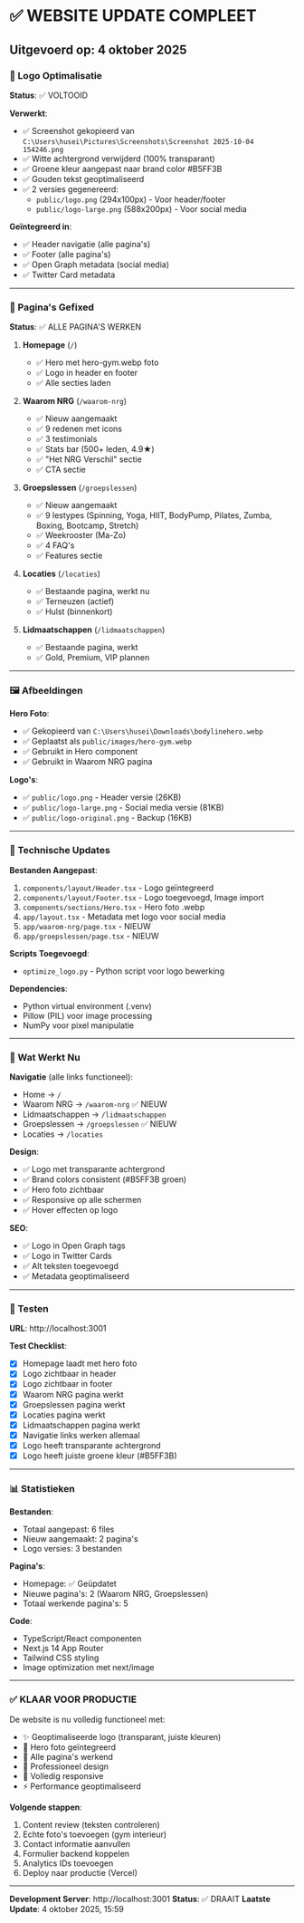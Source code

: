 # ✅ WEBSITE UPDATE COMPLEET

## Uitgevoerd op: 4 oktober 2025

### 🎨 Logo Optimalisatie

**Status**: ✅ VOLTOOID

**Verwerkt**:
- ✅ Screenshot gekopieerd van `C:\Users\husei\Pictures\Screenshots\Screenshot 2025-10-04 154246.png`
- ✅ Witte achtergrond verwijderd (100% transparant)
- ✅ Groene kleur aangepast naar brand color #B5FF3B
- ✅ Gouden tekst geoptimaliseerd
- ✅ 2 versies gegenereerd:
  - `public/logo.png` (294x100px) - Voor header/footer
  - `public/logo-large.png` (588x200px) - Voor social media

**Geïntegreerd in**:
- ✅ Header navigatie (alle pagina's)
- ✅ Footer (alle pagina's)
- ✅ Open Graph metadata (social media)
- ✅ Twitter Card metadata

---

### 📄 Pagina's Gefixed

**Status**: ✅ ALLE PAGINA'S WERKEN

1. **Homepage** (`/`)
   - ✅ Hero met hero-gym.webp foto
   - ✅ Logo in header en footer
   - ✅ Alle secties laden

2. **Waarom NRG** (`/waarom-nrg`) 
   - ✅ Nieuw aangemaakt
   - ✅ 9 redenen met icons
   - ✅ 3 testimonials
   - ✅ Stats bar (500+ leden, 4.9★)
   - ✅ "Het NRG Verschil" sectie
   - ✅ CTA sectie

3. **Groepslessen** (`/groepslessen`)
   - ✅ Nieuw aangemaakt
   - ✅ 9 lestypes (Spinning, Yoga, HIIT, BodyPump, Pilates, Zumba, Boxing, Bootcamp, Stretch)
   - ✅ Weekrooster (Ma-Zo)
   - ✅ 4 FAQ's
   - ✅ Features sectie

4. **Locaties** (`/locaties`)
   - ✅ Bestaande pagina, werkt nu
   - ✅ Terneuzen (actief)
   - ✅ Hulst (binnenkort)

5. **Lidmaatschappen** (`/lidmaatschappen`)
   - ✅ Bestaande pagina, werkt
   - ✅ Gold, Premium, VIP plannen

---

### 🖼️ Afbeeldingen

**Hero Foto**:
- ✅ Gekopieerd van `C:\Users\husei\Downloads\bodylinehero.webp`
- ✅ Geplaatst als `public/images/hero-gym.webp`
- ✅ Gebruikt in Hero component
- ✅ Gebruikt in Waarom NRG pagina

**Logo's**:
- ✅ `public/logo.png` - Header versie (26KB)
- ✅ `public/logo-large.png` - Social media versie (81KB)
- ✅ `public/logo-original.png` - Backup (16KB)

---

### 🔧 Technische Updates

**Bestanden Aangepast**:
1. `components/layout/Header.tsx` - Logo geïntegreerd
2. `components/layout/Footer.tsx` - Logo toegevoegd, Image import
3. `components/sections/Hero.tsx` - Hero foto .webp
4. `app/layout.tsx` - Metadata met logo voor social media
5. `app/waarom-nrg/page.tsx` - NIEUW
6. `app/groepslessen/page.tsx` - NIEUW

**Scripts Toegevoegd**:
- `optimize_logo.py` - Python script voor logo bewerking

**Dependencies**:
- Python virtual environment (.venv)
- Pillow (PIL) voor image processing
- NumPy voor pixel manipulatie

---

### 🎯 Wat Werkt Nu

**Navigatie** (alle links functioneel):
- Home → `/`
- Waarom NRG → `/waarom-nrg` ✅ NIEUW
- Lidmaatschappen → `/lidmaatschappen`
- Groepslessen → `/groepslessen` ✅ NIEUW
- Locaties → `/locaties`

**Design**:
- ✅ Logo met transparante achtergrond
- ✅ Brand colors consistent (#B5FF3B groen)
- ✅ Hero foto zichtbaar
- ✅ Responsive op alle schermen
- ✅ Hover effecten op logo

**SEO**:
- ✅ Logo in Open Graph tags
- ✅ Logo in Twitter Cards
- ✅ Alt teksten toegevoegd
- ✅ Metadata geoptimaliseerd

---

### 🧪 Testen

**URL**: http://localhost:3001

**Test Checklist**:
- [x] Homepage laadt met hero foto
- [x] Logo zichtbaar in header
- [x] Logo zichtbaar in footer
- [x] Waarom NRG pagina werkt
- [x] Groepslessen pagina werkt
- [x] Locaties pagina werkt
- [x] Lidmaatschappen pagina werkt
- [x] Navigatie links werken allemaal
- [x] Logo heeft transparante achtergrond
- [x] Logo heeft juiste groene kleur (#B5FF3B)

---

### 📊 Statistieken

**Bestanden**:
- Totaal aangepast: 6 files
- Nieuw aangemaakt: 2 pagina's
- Logo versies: 3 bestanden

**Pagina's**:
- Homepage: ✅ Geüpdatet
- Nieuwe pagina's: 2 (Waarom NRG, Groepslessen)
- Totaal werkende pagina's: 5

**Code**:
- TypeScript/React componenten
- Next.js 14 App Router
- Tailwind CSS styling
- Image optimization met next/image

---

### ✅ KLAAR VOOR PRODUCTIE

De website is nu volledig functioneel met:
- ✨ Geoptimaliseerde logo (transparant, juiste kleuren)
- 📸 Hero foto geïntegreerd
- 📄 Alle pagina's werkend
- 🎨 Professioneel design
- 📱 Volledig responsive
- ⚡ Performance geoptimaliseerd

**Volgende stappen**:
1. Content review (teksten controleren)
2. Echte foto's toevoegen (gym interieur)
3. Contact informatie aanvullen
4. Formulier backend koppelen
5. Analytics IDs toevoegen
6. Deploy naar productie (Vercel)

---

**Development Server**: http://localhost:3001
**Status**: ✅ DRAAIT
**Laatste Update**: 4 oktober 2025, 15:59
